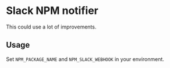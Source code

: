 # Slack NPM notifier
This could use a lot of improvements.

## Usage
Set `NPM_PACKAGE_NAME` and `NPM_SLACK_WEBHOOK` in your environment.
